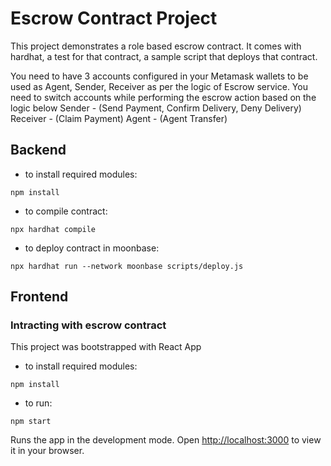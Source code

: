 # Escrow Contract Project

This project demonstrates a role based escrow contract. It comes with hardhat, a test for that contract, a sample script that deploys that contract.

You need to have 3 accounts configured in your Metamask wallets to be used as Agent, Sender, Receiver as per the logic of Escrow service. You need to switch accounts while performing the escrow action based on the logic below 
Sender - (Send Payment, Confirm Delivery, Deny Delivery)
Receiver - (Claim Payment)
Agent - (Agent Transfer)

## Backend
- to install required modules:
```shell
npm install
```
- to compile contract:
```shell
npx hardhat compile
```


- to deploy contract in moonbase:
```shell
npx hardhat run --network moonbase scripts/deploy.js
```

## Frontend
### Intracting with escrow contract
This project was bootstrapped with React App


- to install required modules:
```shell
npm install
```
- to run:
```shell
npm start
```
Runs the app in the development mode.
Open [http://localhost:3000](http://localhost:3000) to view it in your browser.

